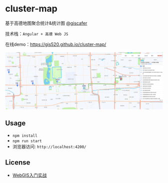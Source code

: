 # cluster-map
基于高德地图聚合统计&统计图 [@giscafer](https://github.com/giscafer)

技术栈：`Angular + 高德 Web JS`

在线demo：https://gis520.github.io/cluster-map/


![](./demo.png)


## Usage

- `npm install`
- `npm run start`
- 浏览器访问: `http://localhost:4200/`


## License 

-  [WebGIS入门实战](https://xiaozhuanlan.com/webgis)

